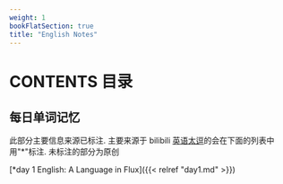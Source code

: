 ```yaml
---
weight: 1
bookFlatSection: true
title: "English Notes"
---
```

# CONTENTS 目录

## 每日单词记忆

此部分主要信息来源已标注. 主要来源于 bilibili [英语太逗](https://space.bilibili.com/591830645)的会在下面的列表中用"*"标注. 未标注的部分为原创

[*day 1 English: A Language in Flux]({{< relref "day1.md" >}})
